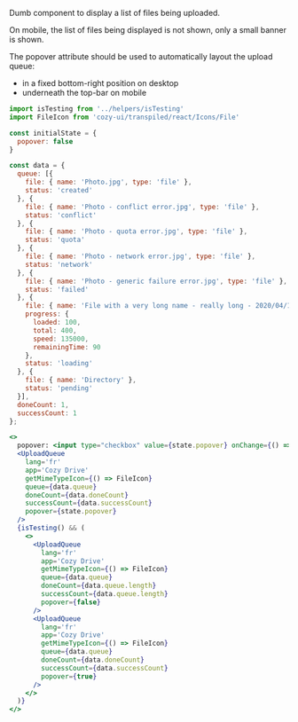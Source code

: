 Dumb component to display a list of files being uploaded.

On mobile, the list of files being displayed is not shown, only
a small banner is shown.

The popover attribute should be used to automatically layout
the upload queue:

* in a fixed bottom-right position on desktop
* underneath the top-bar on mobile

```jsx
import isTesting from '../helpers/isTesting'
import FileIcon from 'cozy-ui/transpiled/react/Icons/File'

const initialState = {
  popover: false
}

const data = {
  queue: [{
    file: { name: 'Photo.jpg', type: 'file' },
    status: 'created'
  }, {
    file: { name: 'Photo - conflict error.jpg', type: 'file' },
    status: 'conflict'
  }, {
    file: { name: 'Photo - quota error.jpg', type: 'file' },
    status: 'quota'
  }, {
    file: { name: 'Photo - network error.jpg', type: 'file' },
    status: 'network'
  }, {
    file: { name: 'Photo - generic failure error.jpg', type: 'file' },
    status: 'failed'
  }, {
    file: { name: 'File with a very long name - really long - 2020/04/16.txt', type: 'file' },
    progress: {
      loaded: 100,
      total: 400,
      speed: 135000,
      remainingTime: 90
    },
    status: 'loading'
  }, {
    file: { name: 'Directory' },
    status: 'pending'
  }],
  doneCount: 1,
  successCount: 1
};

<>
  popover: <input type="checkbox" value={state.popover} onChange={() => setState({ popover: !state.popover })} />
  <UploadQueue
    lang='fr'
    app='Cozy Drive'
    getMimeTypeIcon={() => FileIcon}
    queue={data.queue}
    doneCount={data.doneCount}
    successCount={data.successCount}
    popover={state.popover}
  />
  {isTesting() && (
    <>
      <UploadQueue
        lang='fr'
        app='Cozy Drive'
        getMimeTypeIcon={() => FileIcon}
        queue={data.queue}
        doneCount={data.queue.length}
        successCount={data.queue.length}
        popover={false}
      />
      <UploadQueue
        lang='fr'
        app='Cozy Drive'
        getMimeTypeIcon={() => FileIcon}
        queue={data.queue}
        doneCount={data.doneCount}
        successCount={data.successCount}
        popover={true}
      />
    </>
  )}
</>
```
